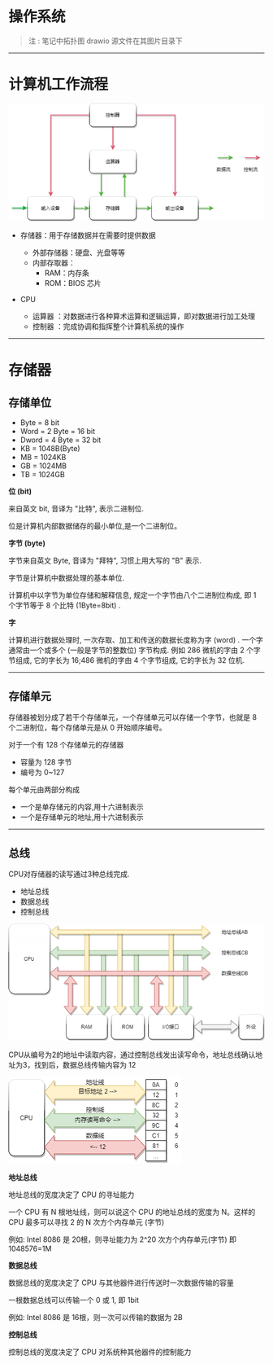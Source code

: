 # 操作系统

> 注 : 笔记中拓扑图 drawio 源文件在其图片目录下

---

# 计算机工作流程

![](../../../assets/img/Develop/操作系统/操作系统/1.png)

- 存储器：用于存储数据并在需要时提供数据
    - 外部存储器：硬盘、光盘等等
    - 内部存取器：
        - RAM：内存条
        - ROM：BIOS 芯片

- CPU
    - 运算器 ：对数据进行各种算术运算和逻辑运算，即对数据进行加工处理
    - 控制器 ：完成协调和指挥整个计算机系统的操作

---

# 存储器

## 存储单位

- Byte = 8 bit
- Word = 2 Byte = 16 bit
- Dword = 4 Byte = 32 bit
- KB = 1048B(Byte)
- MB = 1024KB
- GB = 1024MB
- TB = 1024GB

**位 (bit)**

来自英文 bit, 音译为 "比特", 表示二进制位.

位是计算机内部数据储存的最小单位,是一个二进制位。

**字节 (byte)**

字节来自英文 Byte, 音译为 "拜特", 习惯上用大写的 "B" 表示.

字节是计算机中数据处理的基本单位.

计算机中以字节为单位存储和解释信息, 规定一个字节由八个二进制位构成, 即 1 个字节等于 8 个比特 (1Byte=8bit) .

**字**

计算机进行数据处理时, 一次存取、加工和传送的数据长度称为字 (word) . 一个字通常由一个或多个 (一般是字节的整数位) 字节构成. 例如 286 微机的字由 2 个字节组成, 它的字长为 16;486 微机的字由 4 个字节组成, 它的字长为 32 位机.

---

## 存储单元

存储器被划分成了若干个存储单元，一个存储单元可以存储一个字节，也就是 8 个二进制位，每个存储单元是从 0 开始顺序编号。

对于一个有 128 个存储单元的存储器
- 容量为 128 字节
- 编号为 0~127

每个单元由两部分构成
- 一个是单存储元的内容,用十六进制表示
- 一个是存储单元的地址,用十六进制表示

---

## 总线

CPU对存储器的读写通过3种总线完成.
- 地址总线
- 数据总线
- 控制总线

![](../../../assets/img/Develop/操作系统/操作系统/2.png)

CPU从编号为2的地址中读取内容，通过控制总线发出读写命令，地址总线确认地址为3，找到后，数据总线传输内容为 12

![](../../../assets/img/Develop/操作系统/操作系统/3.png)

**地址总线**

地址总线的宽度决定了 CPU 的寻址能力

一个 CPU 有 N 根地址线，则可以说这个 CPU 的地址总线的宽度为 N。这样的 CPU 最多可以寻找 2 的 N 次方个内存单元 (字节)

例如: Intel 8086 是 20根，则寻址能力为 2^20 次方个内存单元(字节) 即 1048576=1M

**数据总线**

数据总线的宽度决定了 CPU 与其他器件进行传送时一次数据传输的容量

一根数据总线可以传输一个 0 或 1, 即 1bit

例如: Intel 8086 是 16根，则一次可以传输的数据为 2B

**控制总线**

控制总线的宽度决定了 CPU 对系统种其他器件的控制能力
